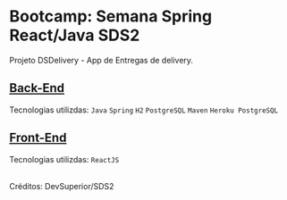 # Bootcamp: Semana Spring React/Java SDS2

Projeto DSDelivery - App de Entregas de delivery.


## [Back-End](https://github.com/carlosjunior1983/projeto-sds2-spring/tree/main/backend) 

Tecnologias utilizdas: `Java` `Spring` `H2` `PostgreSQL` `Maven` `Heroku PostgreSQL` 


## [Front-End](https://github.com/carlosjunior1983/projeto-sds2-spring/tree/main/frontend) 

Tecnologias utilizdas: `ReactJS` 

<br>
Créditos: DevSuperior/SDS2
